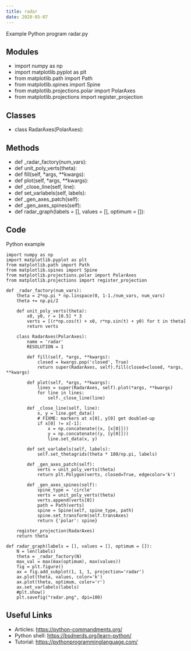 ```yaml
---
title: radar
date: 2020-05-07
---
```

Example Python program radar.py

## Modules

* import numpy as np
* import matplotlib.pyplot as plt
* from matplotlib.path import Path
* from matplotlib.spines import Spine
* from matplotlib.projections.polar import PolarAxes
* from matplotlib.projections import register_projection

## Classes

* class RadarAxes(PolarAxes):

## Methods

* def _radar_factory(num_vars):
* def unit_poly_verts(theta):
* def fill(self, *args, **kwargs):
* def plot(self, *args, **kwargs):
* def _close_line(self, line):
* def set_varlabels(self, labels):
* def _gen_axes_patch(self):
* def _gen_axes_spines(self):
* def radar_graph(labels = [], values = [], optimum = []):

## Code

Python example

    import numpy as np
    import matplotlib.pyplot as plt
    from matplotlib.path import Path
    from matplotlib.spines import Spine
    from matplotlib.projections.polar import PolarAxes
    from matplotlib.projections import register_projection
    
    def _radar_factory(num_vars):
        theta = 2*np.pi * np.linspace(0, 1-1./num_vars, num_vars)
        theta += np.pi/2
    
        def unit_poly_verts(theta):
            x0, y0, r = [0.5] * 3
            verts = [(r*np.cos(t) + x0, r*np.sin(t) + y0) for t in theta]
            return verts
    
        class RadarAxes(PolarAxes):
            name = 'radar'
            RESOLUTION = 1
    
            def fill(self, *args, **kwargs):
                closed = kwargs.pop('closed', True)
                return super(RadarAxes, self).fill(closed=closed, *args, **kwargs)
    
            def plot(self, *args, **kwargs):
                lines = super(RadarAxes, self).plot(*args, **kwargs)
                for line in lines:
                    self._close_line(line)
    
            def _close_line(self, line):
                x, y = line.get_data()
                # FIXME: markers at x[0], y[0] get doubled-up
                if x[0] != x[-1]:
                    x = np.concatenate((x, [x[0]]))
                    y = np.concatenate((y, [y[0]]))
                    line.set_data(x, y)
    
            def set_varlabels(self, labels):
                self.set_thetagrids(theta * 180/np.pi, labels)
    
            def _gen_axes_patch(self):
                verts = unit_poly_verts(theta)
                return plt.Polygon(verts, closed=True, edgecolor='k')
    
            def _gen_axes_spines(self):
                spine_type = 'circle'
                verts = unit_poly_verts(theta)
                verts.append(verts[0])
                path = Path(verts)
                spine = Spine(self, spine_type, path)
                spine.set_transform(self.transAxes)
                return {'polar': spine}
    
        register_projection(RadarAxes)
        return theta
    
    def radar_graph(labels = [], values = [], optimum = []):
        N = len(labels) 
        theta = _radar_factory(N)
        max_val = max(max(optimum), max(values))
        fig = plt.figure()
        ax = fig.add_subplot(1, 1, 1, projection='radar')
        ax.plot(theta, values, color='k')
        ax.plot(theta, optimum, color='r')
        ax.set_varlabels(labels)
        #plt.show()
        plt.savefig("radar.png", dpi=100)
    

## Useful Links

- Articles: https://python-commandments.org/
- Python shell: https://bsdnerds.org/learn-python/
- Tutorial: https://pythonprogramminglanguage.com/
